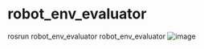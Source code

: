 # robot_env_evaluator
rosrun robot_env_evaluator robot_env_evaluator 
![image](https://github.com/user-attachments/assets/b9d33f4c-e2ab-4218-aa24-cd4e4b0b29ec)
